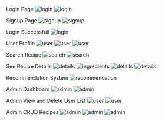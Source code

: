 Login Page
![login](recipepictures/login.png)
![login](recipepictures/mobileresponsivelogin.png)

Signup Page
![signup](recipepictures/signup.png)
![signup](recipepictures/mobileresponsiveregister.png)

Login Successfull
![login](recipepictures/loginsuccessfull.png)

User Profile
![user](recipepictures/userProfile.png)
![user](recipepictures/resetpassword.png)
![user](recipepictures/savedrecipes.png)

Search Recipe
![search](recipepictures/SearchRecipe.png)
![search](recipepictures/mobileresponsivesearch.png)

See Recipe Details
![details](recipepictures/Seedetails.png)
![ingredients](<recipepictures/ingredients .png>)
![details](recipepictures/instructions.png)
![details](recipepictures/CleanedIngredients.png)

Recommendation System
![recommendation](<recipepictures/cosinrecommendationsystem .png>)

Admin Dashboard
![admin](recipepictures/admindashboard.png)
![admin](recipepictures/mobileresponsiveadmindashboard.png)

Admin View and Delete User List
![user](recipepictures/userlist.png)
![user](<recipepictures/mobileresponsiveuserlist .png>)

Admin CRUD Recipes
![admin](recipepictures/Adminviewrecipes.png)
![admin](recipepictures/addrecipes.png)
![admin](recipepictures/mobileresponsiveaddrecipe.png)
